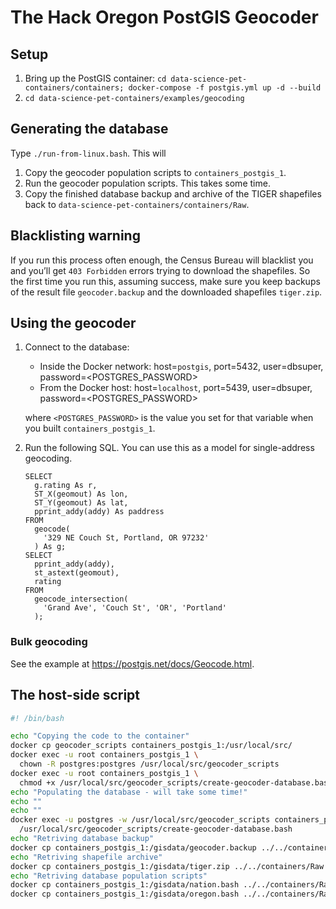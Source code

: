 The Hack Oregon PostGIS Geocoder
================

## Setup

1.  Bring up the PostGIS container: `cd
    data-science-pet-containers/containers; docker-compose -f
    postgis.yml up -d --build`
2.  `cd data-science-pet-containers/examples/geocoding`

## Generating the database

Type `./run-from-linux.bash`. This will

1.  Copy the geocoder population scripts to `containers_postgis_1`.
2.  Run the geocoder population scripts. This takes some time.
3.  Copy the finished database backup and archive of the TIGER
    shapefiles back to `data-science-pet-containers/containers/Raw`.

## Blacklisting warning

If you run this process often enough, the Census Bureau will blacklist
you and you’ll get `403 Forbidden` errors trying to download the
shapefiles. So the first time you run this, assuming success, make sure
you keep backups of the result file `geocoder.backup` and the downloaded
shapefiles `tiger.zip`.

## Using the geocoder

1.  Connect to the database:
    
      - Inside the Docker network: host=`postgis`, port=5432,
        user=dbsuper, password=<POSTGRES_PASSWORD>
      - From the Docker host: host=`localhost`, port=5439, user=dbsuper,
        password=<POSTGRES_PASSWORD>
    
    where `<POSTGRES_PASSWORD>` is the value you set for that variable
    when you built `containers_postgis_1`.

2.  Run the following SQL. You can use this as a model for
    single-address geocoding.
    
        SELECT
          g.rating As r,
          ST_X(geomout) As lon,
          ST_Y(geomout) As lat,
          pprint_addy(addy) As paddress
        FROM
          geocode(
            '329 NE Couch St, Portland, OR 97232'
          ) As g;
        SELECT
          pprint_addy(addy),
          st_astext(geomout),
          rating
        FROM
          geocode_intersection(
            'Grand Ave', 'Couch St', 'OR', 'Portland'
          );

### Bulk geocoding

See the example at <https://postgis.net/docs/Geocode.html>.

## The host-side script

``` bash
#! /bin/bash

echo "Copying the code to the container"
docker cp geocoder_scripts containers_postgis_1:/usr/local/src/
docker exec -u root containers_postgis_1 \
  chown -R postgres:postgres /usr/local/src/geocoder_scripts
docker exec -u root containers_postgis_1 \
  chmod +x /usr/local/src/geocoder_scripts/create-geocoder-database.bash
echo "Populating the database - will take some time!"
echo ""
echo ""
docker exec -u postgres -w /usr/local/src/geocoder_scripts containers_postgis_1 \
  /usr/local/src/geocoder_scripts/create-geocoder-database.bash
echo "Retriving database backup"
docker cp containers_postgis_1:/gisdata/geocoder.backup ../../containers/Raw
echo "Retriving shapefile archive"
docker cp containers_postgis_1:/gisdata/tiger.zip ../../containers/Raw
echo "Retriving database population scripts"
docker cp containers_postgis_1:/gisdata/nation.bash ../../containers/Raw
docker cp containers_postgis_1:/gisdata/oregon.bash ../../containers/Raw
```
